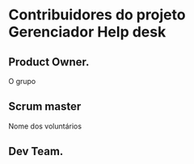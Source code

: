 # Contribuidores do projeto Gerenciador Help desk
## Product Owner.
O grupo

## Scrum master
Nome dos voluntários

## Dev Team.

